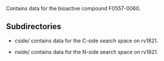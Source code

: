 Contains data for the bioactive compound F0557-0060.

## Subdirectories

- cside/ contains data for the C-side search space on rv1821.

- nside/ contains data for the N-side search space on rv1821.

